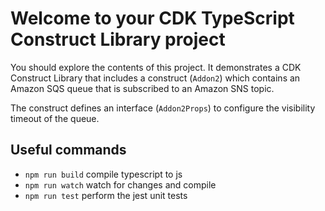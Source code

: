 # Welcome to your CDK TypeScript Construct Library project

You should explore the contents of this project. It demonstrates a CDK Construct Library that includes a construct (`Addon2`)
which contains an Amazon SQS queue that is subscribed to an Amazon SNS topic.

The construct defines an interface (`Addon2Props`) to configure the visibility timeout of the queue.

## Useful commands

* `npm run build`   compile typescript to js
* `npm run watch`   watch for changes and compile
* `npm run test`    perform the jest unit tests
